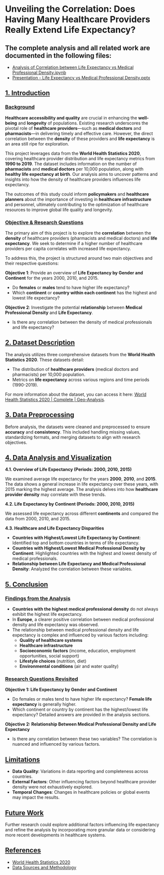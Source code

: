 # Unveiling the Correlation: Does Having Many Healthcare Providers Really Extend Life Expectancy?

## The complete analysis and all related work are documented in the following files:
  - [Analysis of Correlation between Life Expectancy vs Medical Professional Density.ipynb]([https://github.com/DungTran-FI/Analysis-of-Correlation-between-Life-Expectancy-vs-Medical-Professional-Density/blob/main/Analysis%20of%20Correlation%20between%20Life%20Expectancy%20vs%20Medical%20Professional%20Density.ipynb](https://github.com/DungTran-FI/Analysis-of-Correlation-between-Life-Expectancy-vs-Medical-Professional-Density/blob/main/Analysis%20of%20Correlation%20between%20Life%20Expectancy%20vs%20Medical%20Professional%20Density.ipynb))
  - [Presentation - Life Expectancy vs Medical Professional Density.pptx]([path/to/Presentation_-_Life_Expectancy_vs_Medical_Professional_Density.pptx](https://github.com/DungTran-FI/Analysis-of-Correlation-between-Life-Expectancy-vs-Medical-Professional-Density/blob/main/Presentation%20-%20Life%20Expectancy%20vs%20Medical%20Professional%20Density.pptx))

## <u>1. Introduction</u>

### <u>Background</u>

**Healthcare accessibility and quality** are crucial in enhancing the **well-being** and **longevity** of populations. Existing research underscores the pivotal role of **healthcare providers**—such as **medical doctors** and **pharmacists**—in delivering timely and effective care. However, the direct correlation between the **density** of these providers and **life expectancy** is an area still ripe for exploration.

This project leverages data from the **World Health Statistics 2020**, covering healthcare provider distribution and life expectancy metrics from **1990 to 2019**. The dataset includes information on the number of **pharmacists** and **medical doctors** per 10,000 population, along with **healthy life expectancy at birth**. Our analysis aims to uncover patterns and insights into how the density of healthcare providers influences life expectancy.

The outcomes of this study could inform **policymakers** and **healthcare planners** about the importance of investing in **healthcare infrastructure** and personnel, ultimately contributing to the optimization of healthcare resources to improve global life quality and longevity.

### <u>Objective & Research Questions</u>

The primary aim of this project is to explore the **correlation** between the **density** of healthcare providers (pharmacists and medical doctors) and **life expectancy**. We seek to determine if a higher number of healthcare providers per capita correlates with increased life expectancy.

To address this, the project is structured around two main objectives and their respective questions:

**Objective 1**: Provide an overview of **Life Expectancy by Gender and Continent** for the years 2000, 2010, and 2015.

- Do **females** or **males** tend to have higher life expectancy?
- Which **continent** or **country within each continent** has the highest and lowest life expectancy?

**Objective 2**: Investigate the potential **relationship** between **Medical Professional Density** and **Life Expectancy**.

- Is there any correlation between the density of medical professionals and life expectancy?

## <u>2. Dataset Description</u>

The analysis utilizes three comprehensive datasets from the **World Health Statistics 2020**. These datasets detail:

- The distribution of **healthcare providers** (medical doctors and pharmacists) per 10,000 population.
- Metrics on **life expectancy** across various regions and time periods (1990-2019).

For more information about the dataset, you can access it here: [World Health Statistics 2020 | Complete | Geo-Analysis](https://www.kaggle.com/datasets/world-health-statistics-2020).

## <u>3. Data Preprocessing</u>

Before analysis, the datasets were cleaned and preprocessed to ensure **accuracy** and **consistency**. This included handling missing values, standardizing formats, and merging datasets to align with research objectives.

## <u>4. Data Analysis and Visualization</u>

**4.1. Overview of Life Expectancy (Periods: 2000, 2010, 2015)**

We examined average life expectancy for the years **2000**, **2010**, and **2015**. The data shows a general increase in life expectancy over these years, with 2015 marking the highest average. The analysis delves into how **healthcare provider density** may correlate with these trends.

**4.2. Life Expectancy by Continent (Periods: 2000, 2010, 2015)**

We assessed life expectancy across different **continents** and compared the data from 2000, 2010, and 2015.

**4.3. Healthcare and Life Expectancy Disparities**

- **Countries with Highest/Lowest Life Expectancy by Continent**: Identified top and bottom countries in terms of life expectancy.
- **Countries with Highest/Lowest Medical Professional Density by Continent**: Highlighted countries with the highest and lowest density of medical professionals.
- **Relationship between Life Expectancy and Medical Professional Density**: Analyzed the correlation between these variables.

## <u>5. Conclusion</u>

### <u>Findings from the Analysis</u>

- **Countries with the highest medical professional density** do not always exhibit the highest life expectancy.
- In **Europe**, a clearer positive correlation between medical professional density and life expectancy was observed.
- The relationship between medical professional density and life expectancy is complex and influenced by various factors including:
  - **Quality of healthcare systems**
  - **Healthcare infrastructure**
  - **Socioeconomic factors** (income, education, employment opportunities, social support)
  - **Lifestyle choices** (nutrition, diet)
  - **Environmental conditions** (air and water quality)

### <u>Research Questions Revisited</u>

**Objective 1: Life Expectancy by Gender and Continent**

- Do females or males tend to have higher life expectancy? **Female life expectancy** is generally higher.
- Which continent or country by continent has the highest/lowest life expectancy? Detailed answers are provided in the analysis sections.

**Objective 2: Relationship Between Medical Professional Density and Life Expectancy**

- Is there any correlation between these two variables? The correlation is nuanced and influenced by various factors.

## <u>Limitations</u>

- **Data Quality**: Variations in data reporting and completeness across countries.
- **External Factors**: Other influencing factors beyond healthcare provider density were not exhaustively explored.
- **Temporal Changes**: Changes in healthcare policies or global events may impact the results.

## <u>Future Work</u>

Further research could explore additional factors influencing life expectancy and refine the analysis by incorporating more granular data or considering more recent developments in healthcare systems.

## <u>References</u>

- [World Health Statistics 2020](https://www.who.int/data/gho/publications/world-health-statistics)
- [Data Sources and Methodology](https://www.who.int/healthinfo/global_burden_disease/en/)
